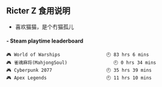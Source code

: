 ## Ricter Z 食用说明
- 喜欢猫猫，是个冇猫孤儿

<!-- steam-box start -->
#### - Steam playtime leaderboard
```text
🎮 World of Warships                 🕘 83 hrs 6 mins
🎮 雀魂麻将(MahjongSoul)                 🕘 0 hrs 34 mins
🎮 Cyberpunk 2077                    🕘 35 hrs 39 mins
🎮 Apex Legends                      🕘 11 hrs 10 mins
```
<!-- Powered by https://github.com/YouEclipse/steam-box . -->
<!-- steam-box end -->
